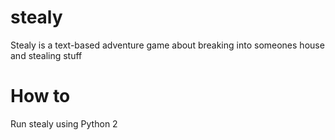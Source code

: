 # stealy

Stealy is a text-based adventure game about breaking into someones house and stealing stuff

# How to
Run stealy using Python 2
